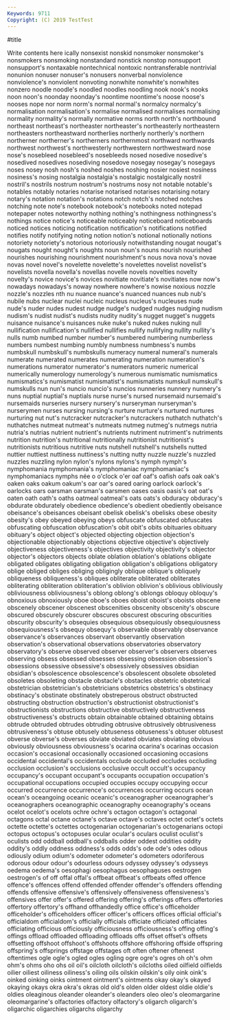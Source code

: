 ```yaml
---
Keywords: 9711
Copyright: (C) 2019 TestTest
---
```


#title

Write contents here
ically nonsexist
nonskid nonsmoker nonsmoker's nonsmokers nonsmoking nonstandard nonstick nonstop nonsupport nonsupport's
nontaxable nontechnical nontoxic nontransferable nontrivial nonunion nonuser nonuser's nonusers nonverbal
nonviolence nonviolence's nonviolent nonvoting nonwhite nonwhite's nonwhites nonzero noodle noodle's
noodled noodles noodling nook nook's nooks noon noon's noonday noonday's
noontime noontime's noose noose's nooses nope nor norm norm's normal
normal's normalcy normalcy's normalisation normalisation's normalise normalised normalises normalising normality
normality's normally normative norms north north's northbound northeast northeast's northeaster
northeaster's northeasterly northeastern northeasters northeastward northerlies northerly northerly's northern northerner
northerner's northerners northernmost northward northwards northwest northwest's northwesterly northwestern northwestward
nose nose's nosebleed nosebleed's nosebleeds nosed nosedive nosedive's nosedived nosedives
nosediving nosedove nosegay nosegay's nosegays noses nosey nosh nosh's noshed
noshes noshing nosier nosiest nosiness nosiness's nosing nostalgia nostalgia's nostalgic
nostalgically nostril nostril's nostrils nostrum nostrum's nostrums nosy not notable
notable's notables notably notaries notarise notarised notarises notarising notary notary's
notation notation's notations notch notch's notched notches notching note note's
notebook notebook's notebooks noted notepad notepaper notes noteworthy nothing nothing's
nothingness nothingness's nothings notice notice's noticeable noticeably noticeboard noticeboards noticed
notices noticing notification notification's notifications notified notifies notify notifying noting
notion notion's notional notionally notions notoriety notoriety's notorious notoriously notwithstanding
nougat nougat's nougats nought nought's noughts noun noun's nouns nourish
nourished nourishes nourishing nourishment nourishment's nous nova nova's novae novas
novel novel's novelette novelette's novelettes novelist novelist's novelists novella novella's
novellas novelle novels novelties novelty novelty's novice novice's novices novitiate
novitiate's novitiates now now's nowadays nowadays's noway nowhere nowhere's nowise
noxious nozzle nozzle's nozzles nth nu nuance nuance's nuanced nuances
nub nub's nubile nubs nuclear nuclei nucleic nucleus nucleus's nucleuses
nude nude's nuder nudes nudest nudge nudge's nudged nudges nudging
nudism nudism's nudist nudist's nudists nudity nudity's nugget nugget's nuggets
nuisance nuisance's nuisances nuke nuke's nuked nukes nuking null nullification
nullification's nullified nullifies nullify nullifying nullity nullity's nulls numb numbed
number number's numbered numbering numberless numbers numbest numbing numbly numbness
numbness's numbs numbskull numbskull's numbskulls numeracy numeral numeral's numerals numerate
numerated numerates numerating numeration numeration's numerations numerator numerator's numerators numeric
numerical numerically numerology numerology's numerous numismatic numismatics numismatics's numismatist numismatist's
numismatists numskull numskull's numskulls nun nun's nuncio nuncio's nuncios nunneries
nunnery nunnery's nuns nuptial nuptial's nuptials nurse nurse's nursed nursemaid
nursemaid's nursemaids nurseries nursery nursery's nurseryman nurseryman's nurserymen nurses nursing
nursing's nurture nurture's nurtured nurtures nurturing nut nut's nutcracker nutcracker's
nutcrackers nuthatch nuthatch's nuthatches nutmeat nutmeat's nutmeats nutmeg nutmeg's nutmegs
nutria nutria's nutrias nutrient nutrient's nutrients nutriment nutriment's nutriments nutrition
nutrition's nutritional nutritionally nutritionist nutritionist's nutritionists nutritious nutritive nuts nutshell
nutshell's nutshells nutted nuttier nuttiest nuttiness nuttiness's nutting nutty nuzzle
nuzzle's nuzzled nuzzles nuzzling nylon nylon's nylons nylons's nymph nymph's
nymphomania nymphomania's nymphomaniac nymphomaniac's nymphomaniacs nymphs née o o'clock o'er
oaf oaf's oafish oafs oak oak's oaken oaks oakum oakum's
oar oar's oared oaring oarlock oarlock's oarlocks oars oarsman oarsman's
oarsmen oases oasis oasis's oat oat's oaten oath oath's oaths
oatmeal oatmeal's oats oats's obduracy obduracy's obdurate obdurately obedience obedience's
obedient obediently obeisance obeisance's obeisances obeisant obelisk obelisk's obelisks obese
obesity obesity's obey obeyed obeying obeys obfuscate obfuscated obfuscates obfuscating
obfuscation obfuscation's obit obit's obits obituaries obituary obituary's object object's
objected objecting objection objection's objectionable objectionably objections objective objective's objectively
objectiveness objectiveness's objectives objectivity objectivity's objector objector's objectors objects oblate
oblation oblation's oblations obligate obligated obligates obligating obligation obligation's obligations
obligatory oblige obliged obliges obliging obligingly oblique oblique's obliquely obliqueness
obliqueness's obliques obliterate obliterated obliterates obliterating obliteration obliteration's oblivion oblivion's
oblivious obliviously obliviousness obliviousness's oblong oblong's oblongs obloquy obloquy's obnoxious
obnoxiously oboe oboe's oboes oboist oboist's oboists obscene obscenely obscener
obscenest obscenities obscenity obscenity's obscure obscured obscurely obscurer obscures obscurest
obscuring obscurities obscurity obscurity's obsequies obsequious obsequiously obsequiousness obsequiousness's obsequy
obsequy's observable observably observance observance's observances observant observantly observation observation's
observational observations observatories observatory observatory's observe observed observer observer's observers
observes observing obsess obsessed obsesses obsessing obsession obsession's obsessions obsessive
obsessive's obsessively obsessives obsidian obsidian's obsolescence obsolescence's obsolescent obsolete obsoleted
obsoletes obsoleting obstacle obstacle's obstacles obstetric obstetrical obstetrician obstetrician's obstetricians
obstetrics obstetrics's obstinacy obstinacy's obstinate obstinately obstreperous obstruct obstructed obstructing
obstruction obstruction's obstructionist obstructionist's obstructionists obstructions obstructive obstructively obstructiveness obstructiveness's
obstructs obtain obtainable obtained obtaining obtains obtrude obtruded obtrudes obtruding
obtrusive obtrusively obtrusiveness obtrusiveness's obtuse obtusely obtuseness obtuseness's obtuser obtusest
obverse obverse's obverses obviate obviated obviates obviating obvious obviously obviousness
obviousness's ocarina ocarina's ocarinas occasion occasion's occasional occasionally occasioned occasioning
occasions occidental occidental's occidentals occlude occluded occludes occluding occlusion occlusion's
occlusions occlusive occult occult's occupancy occupancy's occupant occupant's occupants occupation
occupation's occupational occupations occupied occupies occupy occupying occur occurred occurrence
occurrence's occurrences occurring occurs ocean ocean's oceangoing oceanic oceanic's oceanographer
oceanographer's oceanographers oceanographic oceanography oceanography's oceans ocelot ocelot's ocelots ochre
ochre's octagon octagon's octagonal octagons octal octane octane's octave octave's
octaves octet octet's octets octette octette's octettes octogenarian octogenarian's octogenarians
octopi octopus octopus's octopuses ocular ocular's oculars oculist oculist's oculists
odd oddball oddball's oddballs odder oddest oddities oddity oddity's oddly
oddness oddness's odds odds's ode ode's odes odious odiously odium
odium's odometer odometer's odometers odoriferous odorous odour odour's odourless odours
odyssey odyssey's odysseys oedema oedema's oesophagi oesophagus oesophaguses oestrogen oestrogen's
of off offal offal's offbeat offbeat's offbeats offed offence offence's
offences offend offended offender offender's offenders offending offends offensive offensive's
offensively offensiveness offensiveness's offensives offer offer's offered offering offering's offerings
offers offertories offertory offertory's offhand offhandedly office office's officeholder officeholder's
officeholders officer officer's officers offices official official's officialdom officialdom's officially
officials officiate officiated officiates officiating officious officiously officiousness officiousness's offing
offing's offings offload offloaded offloading offloads offs offset offset's offsets
offsetting offshoot offshoot's offshoots offshore offshoring offside offspring offspring's offsprings
offstage offstages oft often oftener oftenest oftentimes ogle ogle's ogled
ogles ogling ogre ogre's ogres oh oh's ohm ohm's ohms
oho ohs oil oil's oilcloth oilcloth's oilcloths oiled oilfield oilfields
oilier oiliest oiliness oiliness's oiling oils oilskin oilskin's oily oink
oink's oinked oinking oinks ointment ointment's ointments okay okay's okayed
okaying okays okra okra's okras old old's olden older oldest
oldie oldie's oldies oleaginous oleander oleander's oleanders oleo oleo's oleomargarine
oleomargarine's olfactories olfactory olfactory's oligarch oligarch's oligarchic oligarchies oligarchs oligarchy
